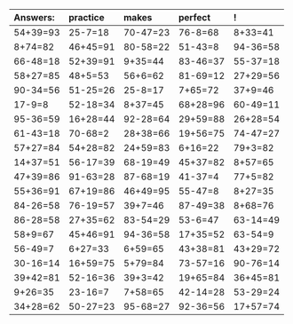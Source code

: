 | Answers: | practice | makes | perfect | ! |
| :--- | :--- | :--- | :--- | :--- |
| 54+39=93 | 25-7=18 | 70-47=23 | 76-8=68 | 8+33=41 | 
| 8+74=82 | 46+45=91 | 80-58=22 | 51-43=8 | 94-36=58 | 
| 66-48=18 | 52+39=91 | 9+35=44 | 83-46=37 | 55-37=18 | 
| 58+27=85 | 48+5=53 | 56+6=62 | 81-69=12 | 27+29=56 | 
| 90-34=56 | 51-25=26 | 25-8=17 | 7+65=72 | 37+9=46 | 
| 17-9=8 | 52-18=34 | 8+37=45 | 68+28=96 | 60-49=11 | 
| 95-36=59 | 16+28=44 | 92-28=64 | 29+59=88 | 26+28=54 | 
| 61-43=18 | 70-68=2 | 28+38=66 | 19+56=75 | 74-47=27 | 
| 57+27=84 | 54+28=82 | 24+59=83 | 6+16=22 | 79+3=82 | 
| 14+37=51 | 56-17=39 | 68-19=49 | 45+37=82 | 8+57=65 | 
| 47+39=86 | 91-63=28 | 87-68=19 | 41-37=4 | 77+5=82 | 
| 55+36=91 | 67+19=86 | 46+49=95 | 55-47=8 | 8+27=35 | 
| 84-26=58 | 76-19=57 | 39+7=46 | 87-49=38 | 8+68=76 | 
| 86-28=58 | 27+35=62 | 83-54=29 | 53-6=47 | 63-14=49 | 
| 58+9=67 | 45+46=91 | 94-36=58 | 17+35=52 | 63-54=9 | 
| 56-49=7 | 6+27=33 | 6+59=65 | 43+38=81 | 43+29=72 | 
| 30-16=14 | 16+59=75 | 5+79=84 | 73-57=16 | 90-76=14 | 
| 39+42=81 | 52-16=36 | 39+3=42 | 19+65=84 | 36+45=81 | 
| 9+26=35 | 23-16=7 | 7+58=65 | 42-14=28 | 53-29=24 | 
| 34+28=62 | 50-27=23 | 95-68=27 | 92-36=56 | 17+57=74 | 
